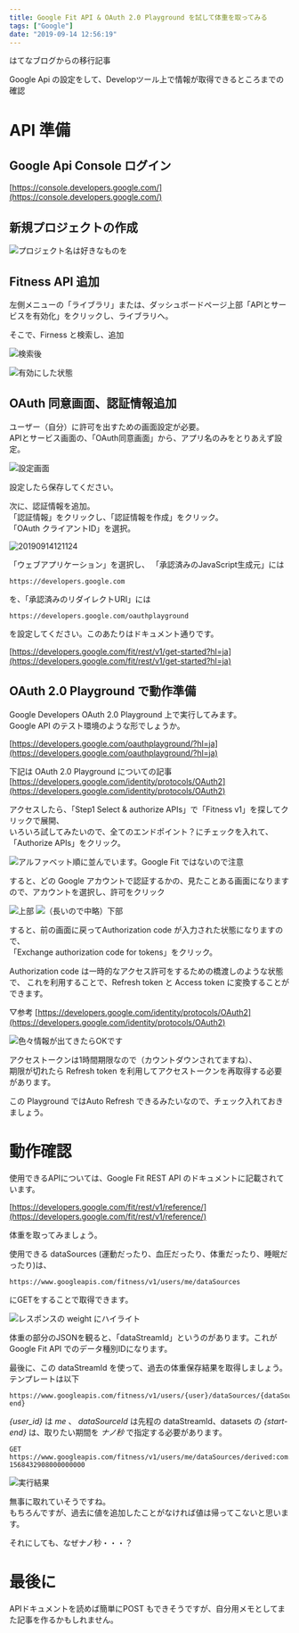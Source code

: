 ```yaml
---
title: Google Fit API & OAuth 2.0 Playground を試して体重を取ってみる
tags: ["Google"]
date: "2019-09-14 12:56:19"
---
```


<div class="alert info">
はてなブログからの移行記事
</div>



Google Api の設定をして、Developツール上で情報が取得できるところまでの確認

# API 準備

## Google Api Console ログイン

[https://console.developers.google.com/](https://console.developers.google.com/)

## 新規プロジェクトの作成

![プロジェクト名は好きなものを](20190914120413.png)

## Fitness API 追加

左側メニューの「ライブラリ」または、ダッシュボードページ上部「APIとサービスを有効化」をクリックし、ライブラリへ。

そこで、Firness と検索し、追加

![検索後](20190914120609.png)

![有効にした状態](20190914120716.png)

## OAuth 同意画面、認証情報追加

ユーザー（自分）に許可を出すための画面設定が必要。  
APIとサービス画面の、「OAuth同意画面」から、アプリ名のみをとりあえず設定。

![設定画面](20190914121004.png)

設定したら保存してください。

次に、認証情報を追加。  
「認証情報」をクリックし、「認証情報を作成」をクリック。  
「OAuth クライアントID」を選択。

![20190914121124](20190914121124.png)

「ウェブアプリケーション」を選択し、
「承認済みのJavaScript生成元」には
```
https://developers.google.com
```
を、「承認済みのリダイレクトURI」には
```
https://developers.google.com/oauthplayground
```
を設定してください。このあたりはドキュメント通りです。

[https://developers.google.com/fit/rest/v1/get-started?hl=ja](https://developers.google.com/fit/rest/v1/get-started?hl=ja)

## OAuth 2.0 Playground で動作準備

Google Developers OAuth 2.0 Playground 上で実行してみます。  
Google API のテスト環境のような形でしょうか。

[https://developers.google.com/oauthplayground/?hl=ja](https://developers.google.com/oauthplayground/?hl=ja)

下記は OAuth 2.0 Playground についての記事
[https://developers.google.com/identity/protocols/OAuth2](https://developers.google.com/identity/protocols/OAuth2)

アクセスしたら、「Step1 Select & authorize APIs」で「Fitness v1」を探してクリックで展開、  
いろいろ試してみたいので、全てのエンドポイント？にチェックを入れて、「Authorize APIs」をクリック。

![アルファベット順に並んでいます。Google Fit ではないので注意](20190914121905.png)

すると、どの Google アカウントで認証するかの、見たことある画面になりますので、アカウントを選択し、許可をクリック

![上部](20190914122229.png)
![（長いので中略）下部](20190914122042.png)

すると、前の画面に戻ってAuthorization code が入力された状態になりますので、  
「Exchange authorization code for tokens」をクリック。  

Authorization code は一時的なアクセス許可をするための橋渡しのような状態で、
これを利用することで、Refresh token と Access token に変換することができます。

▽参考
[https://developers.google.com/identity/protocols/OAuth2](https://developers.google.com/identity/protocols/OAuth2)

![色々情報が出てきたらOKです](20190914122627.png)

アクセストークンは1時間期限なので（カウントダウンされてますね）、  
期限が切れたら Refresh token を利用してアクセストークンを再取得する必要があります。

この Playground ではAuto Refresh できるみたいなので、チェック入れておきましょう。

# 動作確認

使用できるAPIについては、Google Fit REST API のドキュメントに記載されています。

[https://developers.google.com/fit/rest/v1/reference/](https://developers.google.com/fit/rest/v1/reference/)


体重を取ってみましょう。

使用できる dataSources (運動だったり、血圧だったり、体重だったり、睡眠だったり)は、
```
https://www.googleapis.com/fitness/v1/users/me/dataSources
```
にGETをすることで取得できます。

![レスポンスの weight にハイライト](20190914123052.png)

体重の部分のJSONを観ると、「dataStreamId」というのがあります。これが Google Fit API でのデータ種別IDになります。

最後に、この dataStreamId を使って、過去の体重保存結果を取得しましょう。  
テンプレートは以下
```
https://www.googleapis.com/fitness/v1/users/{user}/dataSources/{dataSourceId}/datasets/{start-end}
```

*{user_id}* は *me* 、 *dataSourceId* は先程の dataStreamId、datasets の *{start-end}* は、取りたい期間を *ナノ秒* で指定する必要があります。
```
GET https://www.googleapis.com/fitness/v1/users/me/dataSources/derived:com.google.weight:com.google.android.gms:merge_weight/datasets/0-1568432908000000000
```

![実行結果](20190914125223.png)

無事に取れていそうですね。  
もちろんですが、過去に値を追加したことがなければ値は帰ってこないと思います。

それにしても、なぜナノ秒・・・？

# 最後に

APIドキュメントを読めば簡単にPOST もできそうですが、自分用メモとしてまた記事を作るかもしれません。

